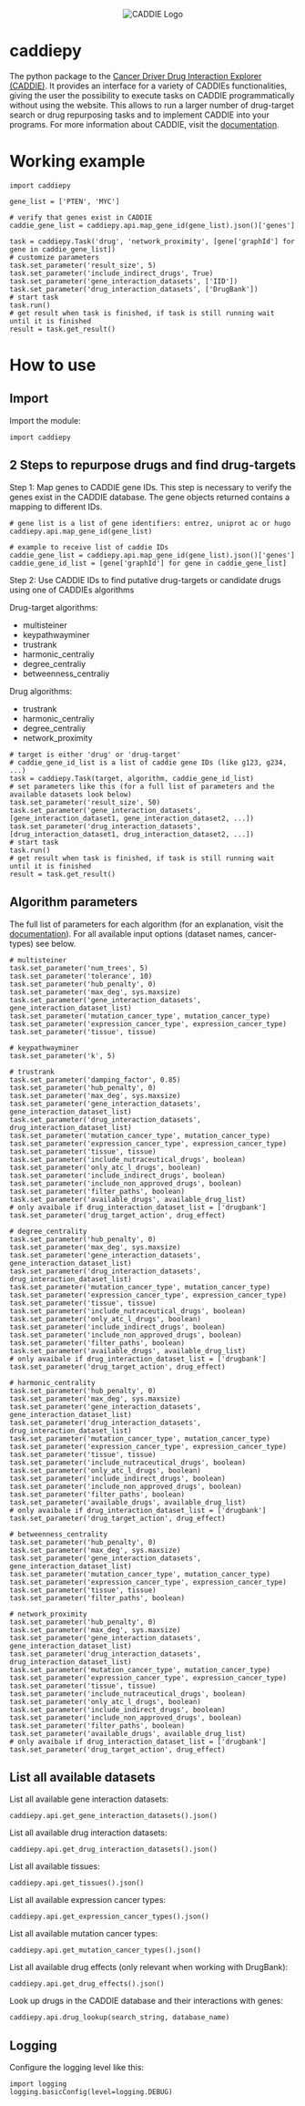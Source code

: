 <p align="center">
  <img alt="CADDIE Logo" src="https://github.com/Maiykol/caddiepy/blob/main/caddie_logo.png?raw=true" />
</p>


# caddiepy

The python package to the <a href="https://exbio.wzw.tum.de/caddie/" target="_blank">Cancer Driver Drug Interaction Explorer (CADDIE)</a>. It  provides an interface for a variety of CADDIEs functionalities, giving the user the possibility to execute tasks on CADDIE programmatically without using the website. This allows to run a larger number of drug-target search or drug repurposing tasks and to implement CADDIE into your programs. For more information about CADDIE, visit the <a href="https://exbio.wzw.tum.de/caddie/documentation" target="_blank">documentation</a>.


# Working example

```
import caddiepy

gene_list = ['PTEN', 'MYC']

# verify that genes exist in CADDIE
caddie_gene_list = caddiepy.api.map_gene_id(gene_list).json()['genes']

task = caddiepy.Task('drug', 'network_proximity', [gene['graphId'] for gene in caddie_gene_list])
# customize parameters
task.set_parameter('result_size', 5)
task.set_parameter('include_indirect_drugs', True)
task.set_parameter('gene_interaction_datasets', ['IID'])
task.set_parameter('drug_interaction_datasets', ['DrugBank'])
# start task
task.run()
# get result when task is finished, if task is still running wait until it is finished
result = task.get_result()
```

# How to use

## Import
Import the module:
```
import caddiepy
```

## 2 Steps to repurpose drugs and find drug-targets
Step 1: Map genes to CADDIE gene IDs. This step is necessary to verify the genes exist in the CADDIE database. The gene objects returned contains a mapping to different IDs.
```
# gene list is a list of gene identifiers: entrez, uniprot ac or hugo
caddiepy.api.map_gene_id(gene_list)

# example to receive list of caddie IDs
caddie_gene_list = caddiepy.api.map_gene_id(gene_list).json()['genes']
caddie_gene_id_list = [gene['graphId'] for gene in caddie_gene_list]
```

Step 2: Use CADDIE IDs to find putative drug-targets or candidate drugs using one of CADDIEs algorithms

Drug-target algorithms: 
- multisteiner
- keypathwayminer
- trustrank
- harmonic_centraliy
- degree_centraliy
- betweenness_centraliy

Drug algorithms:
- trustrank
- harmonic_centraliy
- degree_centraliy
- network_proximity

```
# target is either 'drug' or 'drug-target'
# caddie_gene_id_list is a list of caddie gene IDs (like g123, g234, ...)
task = caddiepy.Task(target, algorithm, caddie_gene_id_list)
# set parameters like this (for a full list of parameters and the available datasets look below)
task.set_parameter('result_size', 50)
task.set_parameter('gene_interaction_datasets', [gene_interaction_dataset1, gene_interaction_dataset2, ...])
task.set_parameter('drug_interaction_datasets', [drug_interaction_dataset1, drug_interaction_dataset2, ...])
# start task
task.run()
# get result when task is finished, if task is still running wait until it is finished
result = task.get_result()
```

## Algorithm parameters

The full list of parameters for each algorithm (for an explanation, visit the <a href="https://exbio.wzw.tum.de/caddie/documentation" target="_blank">documentation</a>). For all available input options (dataset names, cancer-types) see below.

```
# multisteiner
task.set_parameter('num_trees', 5)
task.set_parameter('tolerance', 10)
task.set_parameter('hub_penalty', 0)
task.set_parameter('max_deg', sys.maxsize)
task.set_parameter('gene_interaction_datasets', gene_interaction_dataset_list)
task.set_parameter('mutation_cancer_type', mutation_cancer_type)
task.set_parameter('expression_cancer_type', expression_cancer_type)
task.set_parameter('tissue', tissue)

# keypathwayminer
task.set_parameter('k', 5)

# trustrank
task.set_parameter('damping_factor', 0.85)
task.set_parameter('hub_penalty', 0)
task.set_parameter('max_deg', sys.maxsize)
task.set_parameter('gene_interaction_datasets', gene_interaction_dataset_list)
task.set_parameter('drug_interaction_datasets', drug_interaction_dataset_list)
task.set_parameter('mutation_cancer_type', mutation_cancer_type)
task.set_parameter('expression_cancer_type', expression_cancer_type)
task.set_parameter('tissue', tissue)
task.set_parameter('include_nutraceutical_drugs', boolean)
task.set_parameter('only_atc_l_drugs', boolean)
task.set_parameter('include_indirect_drugs', boolean)
task.set_parameter('include_non_approved_drugs', boolean)
task.set_parameter('filter_paths', boolean)
task.set_parameter('available_drugs', available_drug_list)
# only avaibale if drug_interaction_dataset_list = ['drugbank']
task.set_parameter('drug_target_action', drug_effect)

# degree_centrality
task.set_parameter('hub_penalty', 0)
task.set_parameter('max_deg', sys.maxsize)
task.set_parameter('gene_interaction_datasets', gene_interaction_dataset_list)
task.set_parameter('drug_interaction_datasets', drug_interaction_dataset_list)
task.set_parameter('mutation_cancer_type', mutation_cancer_type)
task.set_parameter('expression_cancer_type', expression_cancer_type)
task.set_parameter('tissue', tissue)
task.set_parameter('include_nutraceutical_drugs', boolean)
task.set_parameter('only_atc_l_drugs', boolean)
task.set_parameter('include_indirect_drugs', boolean)
task.set_parameter('include_non_approved_drugs', boolean)
task.set_parameter('filter_paths', boolean)
task.set_parameter('available_drugs', available_drug_list)
# only avaibale if drug_interaction_dataset_list = ['drugbank']
task.set_parameter('drug_target_action', drug_effect)

# harmonic_centrality
task.set_parameter('hub_penalty', 0)
task.set_parameter('max_deg', sys.maxsize)
task.set_parameter('gene_interaction_datasets', gene_interaction_dataset_list)
task.set_parameter('drug_interaction_datasets', drug_interaction_dataset_list)
task.set_parameter('mutation_cancer_type', mutation_cancer_type)
task.set_parameter('expression_cancer_type', expression_cancer_type)
task.set_parameter('tissue', tissue)
task.set_parameter('include_nutraceutical_drugs', boolean)
task.set_parameter('only_atc_l_drugs', boolean)
task.set_parameter('include_indirect_drugs', boolean)
task.set_parameter('include_non_approved_drugs', boolean)
task.set_parameter('filter_paths', boolean)
task.set_parameter('available_drugs', available_drug_list)
# only avaibale if drug_interaction_dataset_list = ['drugbank']
task.set_parameter('drug_target_action', drug_effect)

# betweenness_centrality
task.set_parameter('hub_penalty', 0)
task.set_parameter('max_deg', sys.maxsize)
task.set_parameter('gene_interaction_datasets', gene_interaction_dataset_list)
task.set_parameter('mutation_cancer_type', mutation_cancer_type)
task.set_parameter('expression_cancer_type', expression_cancer_type)
task.set_parameter('tissue', tissue)
task.set_parameter('filter_paths', boolean)

# network_proximity
task.set_parameter('hub_penalty', 0)
task.set_parameter('max_deg', sys.maxsize)
task.set_parameter('gene_interaction_datasets', gene_interaction_dataset_list)
task.set_parameter('drug_interaction_datasets', drug_interaction_dataset_list)
task.set_parameter('mutation_cancer_type', mutation_cancer_type)
task.set_parameter('expression_cancer_type', expression_cancer_type)
task.set_parameter('tissue', tissue)
task.set_parameter('include_nutraceutical_drugs', boolean)
task.set_parameter('only_atc_l_drugs', boolean)
task.set_parameter('include_indirect_drugs', boolean)
task.set_parameter('include_non_approved_drugs', boolean)
task.set_parameter('filter_paths', boolean)
task.set_parameter('available_drugs', available_drug_list)
# only avaibale if drug_interaction_dataset_list = ['drugbank']
task.set_parameter('drug_target_action', drug_effect)
```

## List all available datasets

List all available gene interaction datasets:
```
caddiepy.api.get_gene_interaction_datasets().json()
```

List all available drug interaction datasets:
```
caddiepy.api.get_drug_interaction_datasets().json()
```

List all available tissues:
```
caddiepy.api.get_tissues().json()
```

List all available expression cancer types:
```
caddiepy.api.get_expression_cancer_types().json()
```

List all available mutation cancer types:
```
caddiepy.api.get_mutation_cancer_types().json()
```

List all available drug effects (only relevant when working with DrugBank):
```
caddiepy.api.get_drug_effects().json()
```

Look up drugs in the CADDIE database and their interactions with genes:
```
caddiepy.api.drug_lookup(search_string, database_name)
```



## Logging
Configure the logging level like this:
```
import logging
logging.basicConfig(level=logging.DEBUG)
```